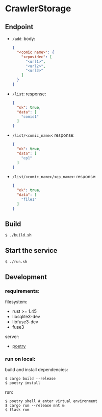 CrawlerStorage
=============

Endpoint
--------

- `/add`:
  body:
  ```json
  {
    "<comic name>": {
      "<eposide>": [
        "<url1>",
        "<url2>",
        "<url3>"
      ]
    }
  }
  ```
- `/list`:
  response:
  ```json
  {
    "ok": true,
    "data": [
      "comic1"
    ]
  }
  ```
- `/list/<comic_name>`:
  response:
  ```json
  {
    "ok": true,
    "data": [
      "ep1"
    ]
  }
  ```
- `/list/<comic_name>/<ep_name>`:
  response:
  ```json
  {
    "ok": true,
    "data": [
      "file1"
    ]
  }
  ```

Build
-----

```shell
$ ./build.sh
```

Start the service
-----------------

```shell
$ ./run.sh
```

Development
-----------

### requirements:

filesystem:

- rust >= 1.45
- libsqlite3-dev
- libfuse3-dev
- fuse3

server:

- [poetry](https://python-poetry.org)


### run on local:

build and install dependencies:

```shell
$ cargo build --release
$ poetry install
```

run:

```shell
$ poetry shell # enter virtual environment
$ cargo run --release mnt &
$ flask run
```
